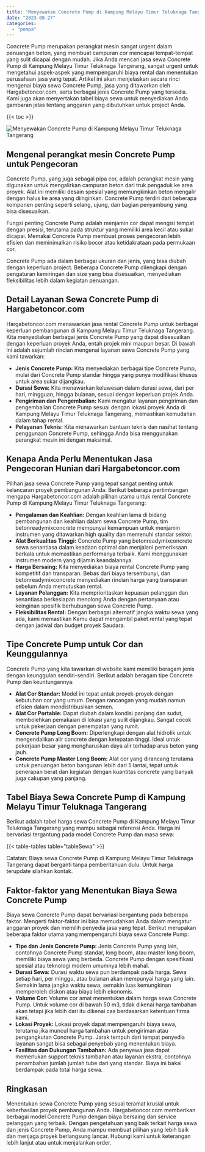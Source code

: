 ```yaml
---
title: "Menyewakan Concrete Pump di Kampung Melayu Timur Teluknaga Tangerang"
date: "2023-08-27"
categories: 
  - "pompa"
---
```




Concrete Pump merupakan perangkat mesin sangat urgent dalam penuangan beton, yang membuat campuran cor mencapai tempat-tempat yang sulit dicapai dengan mudah. Jika Anda mencari jasa sewa Concrete Pump di Kampung Melayu Timur Teluknaga Tangerang, sangat urgent untuk mengetahui aspek-aspek yang mempengaruhi biaya rental dan menentukan perusahaan jasa yang tepat. Artikel ini akan menjelaskan secara rinci mengenai biaya sewa Concrete Pump, jasa yang ditawarkan oleh Hargabetoncor.com, serta berbagai jenis Concrete Pump yang tersedia. Kami juga akan menyertakan tabel biaya sewa untuk menyediakan Anda gambaran jelas tentang anggaran yang dibutuhkan untuk project Anda.

{{< toc >}}

![Menyewakan Concrete Pump di Kampung Melayu Timur Teluknaga Tangerang](https://hargareadymixid.github.io/pompa/concrete-pump%20(14).png)

## Mengenal perangkat mesin Concrete Pump untuk Pengecoran

Concrete Pump, yang juga sebagai pipa cor, adalah perangkat mesin yang digunakan untuk mengalirkan campuran beton dari truk pengaduk ke area proyek. Alat ini memiliki desain spesial yang memungkinkan beton mengalir dengan halus ke area yang diinginkan. Concrete Pump terdiri dari beberapa komponen penting seperti selang, ujung, dan bagian penyambung yang bisa disesuaikan.

Fungsi penting Concrete Pump adalah menjamin cor dapat mengisi tempat dengan presisi, terutama pada struktur yang memiliki area kecil atau sukar dicapai. Memakai Concrete Pump membuat proses pengecoran lebih efisien dan meminimalkan risiko bocor atau ketidakrataan pada permukaan cor.

Concrete Pump ada dalam berbagai ukuran dan jenis, yang bisa diubah dengan keperluan project. Beberapa Concrete Pump dilengkapi dengan pengaturan kemiringan dan size yang bisa disesuaikan, menyediakan fleksibilitas lebih dalam kegiatan penuangan.

## Detail Layanan Sewa Concrete Pump di Hargabetoncor.com

Hargabetoncor.com menawarkan jasa rental Concrete Pump untuk berbagai keperluan pembangunan di Kampung Melayu Timur Teluknaga Tangerang. Kita menyediakan berbagai jenis Concrete Pump yang dapat disesuaikan dengan keperluan proyek Anda, entah projek mini maupun besar. Di bawah ini adalah sejumlah rincian mengenai layanan sewa Concrete Pump yang kami tawarkan:

- **Jenis Concrete Pump:** Kita menyediakan berbagai tipe Concrete Pump, mulai dari Concrete Pump standar hingga yang punya modifikasi khusus untuk area sukar dijangkau.
- **Durasi Sewa:** Kita menawarkan keluwesan dalam durasi sewa, dari per hari, mingguan, hingga bulanan, sesuai dengan keperluan projek Anda.
- **Pengiriman dan Pengembalian:** Kami mengatur layanan pengiriman dan pengembalian Concrete Pump sesuai dengan lokasi proyek Anda di Kampung Melayu Timur Teluknaga Tangerang, memastikan kemudahan dalam tahap rental.
- **Pelayanan Teknis:** Kita menawarkan bantuan teknis dan nasihat tentang penggunaan Concrete Pump, sehingga Anda bisa menggunakan perangkat mesin ini dengan maksimal.

## Kenapa Anda Perlu Menentukan Jasa Pengecoran Hunian dari Hargabetoncor.com

Pilihan jasa sewa Concrete Pump yang tepat sangat penting untuk kelancaran proyek pembangunan Anda. Berikut beberapa pertimbangan mengapa Hargabetoncor.com adalah pilihan utama untuk rental Concrete Pump di Kampung Melayu Timur Teluknaga Tangerang:

- **Pengalaman dan Keahlian:** Dengan keahlian lama di bidang pembangunan dan keahlian dalam sewa Concrete Pump, tim betonreadymixconcrete mempunyai kemampuan untuk menjamin instrumen yang ditawarkan high quality dan memenuhi standar sektor.
- **Alat Berkualitas Tinggi:** Concrete Pump yang betonreadymixconcrete sewa senantiasa dalam keadaan optimal dan menjalani pemeriksaan berkala untuk memastikan performanya terbaik. Kami menggunakan instrumen modern yang dijamin keandalannya.
- **Harga Bersaing:** Kita menyediakan biaya rental Concrete Pump yang kompetitif dan transparan. Bebas dari biaya tersembunyi, dan betonreadymixconcrete menyediakan rincian harga yang transparan sebelum Anda memutuskan rental.
- **Layanan Pelanggan:** Kita memprioritaskan kepuasan pelanggan dan senantiasa berkesiapan menolong Anda dengan pertanyaan atau keinginan spesifik berhubungan sewa Concrete Pump.
- **Fleksibilitas Rental:** Dengan berbagai alternatif jangka waktu sewa yang ada, kami memastikan Kamu dapat mengambil paket rental yang tepat dengan jadwal dan budget proyek Saudara.

## Tipe Concrete Pump untuk Cor dan Keunggulannya

Concrete Pump yang kita tawarkan di website kami memiliki beragam jenis dengan keunggulan sendiri-sendiri. Berikut adalah beragam tipe Concrete Pump dan keuntungannya:

- **Alat Cor Standar:** Model ini tepat untuk proyek-proyek dengan kebutuhan cor yang umum. Dengan rancangan yang mudah namun efisien dalam mendistribusikan semen.
- **Alat Cor Portable:** Dapat diubah dalam kondisi panjang dan sudut, membolehkan pemakaian di lokasi yang sulit dijangkau. Sangat cocok untuk pekerjaan dengan penempatan yang rumit.
- **Concrete Pump Long Boom:** Diperlengkapi dengan alat hidrolik untuk mengendalikan alir concrete dengan ketepatan tinggi. Ideal untuk pekerjaan besar yang mengharuskan daya alir terhadap arus beton yang jauh.
- **Concrete Pump Master Long Boom:** Alat cor yang dirancang terutama untuk penuangan beton bangunan lebih dari 5 lantai, tepat untuk penerapan berat dan kegiatan dengan kuantitas concrete yang banyak juga cakupan yang panjang.

## Tabel Biaya Sewa Concrete Pump di Kampung Melayu Timur Teluknaga Tangerang

Berikut adalah tabel harga sewa Concrete Pump di Kampung Melayu Timur Teluknaga Tangerang yang mampu sebagai referensi Anda. Harga ini bervariasi tergantung pada model Concrete Pump dan masa sewa:

{{< table-tables table="tableSewa" >}}

Catatan: Biaya sewa Concrete Pump di Kampung Melayu Timur Teluknaga Tangerang dapat berganti tanpa pemberitahuan dulu. Untuk harga terupdate silahkan kontak.

## Faktor-faktor yang Menentukan Biaya Sewa Concrete Pump

Biaya sewa Concrete Pump dapat bervariasi bergantung pada beberapa faktor. Mengerti faktor-faktor ini bisa memudahkan Anda dalam mengatur anggaran proyek dan memilih penyedia jasa yang tepat. Berikut merupakan beberapa faktor utama yang mempengaruhi biaya sewa Concrete Pump:

- **Tipe dan Jenis Concrete Pump:** Jenis Concrete Pump yang lain, contohnya Concrete Pump standar, long boom, atau master long boom, memiliki biaya sewa yang berbeda. Concrete Pump dengan spesifikasi spesial atau teknologi modern umumnya lebih mahal.
- **Durasi Sewa:** Durasi waktu sewa pun berdampak pada harga. Sewa setiap hari, per minggu, atau bulanan akan mempunyai harga yang lain. Semakin lama jangka waktu sewa, semakin luas kemungkinan memperoleh diskon atau biaya lebih ekonomis.
- **Volume Cor:** Volume cor amat menentukan dalam harga sewa Concrete Pump. Untuk volume cor di bawah 50 m3, tidak dikenai harga tambahan akan tetapi jika lebih dari itu dikenai cas berdasarkan ketentuan firma kami.
- **Lokasi Proyek:** Lokasi proyek dapat mempengaruhi biaya sewa, terutama jika muncul harga tambahan untuk pengiriman atau pengangkutan Concrete Pump. Jarak tempuh dari tempat penyedia layanan sangat bisa sebagai penyebab yang menentukan biaya.
- **Fasilitas dan Dukungan Tambahan:** Ada penyewa jasa dapat memerlukan support teknis tambahan atau layanan ekstra, contohnya penambahan jumlah jumlah tube dari yang standar. Biaya ini bakal berdampak pada total harga sewa.

## Ringkasan

Menentukan sewa Concrete Pump yang sesuai teramat krusial untuk keberhasilan proyek pembangunan Anda. Hargabetoncor.com memberikan berbagai model Concrete Pump dengan biaya bersaing dan service pelanggan yang terbaik. Dengan pengetahuan yang baik terkait harga sewa dan jenis Concrete Pump, Anda mampu membuat pilihan yang lebih baik dan menjaga proyek berlangsung lancar. Hubungi kami untuk keterangan lebih lanjut atau untuk menjalankan order.

